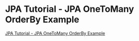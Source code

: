 # JPA Tutorial - JPA OneToMany OrderBy Example

[JPA Tutorial - JPA OneToMany OrderBy Example](http://www.java2s.com/Tutorials/Java/JPA/0830__JPA_OneToMany_OrderBy.htm)